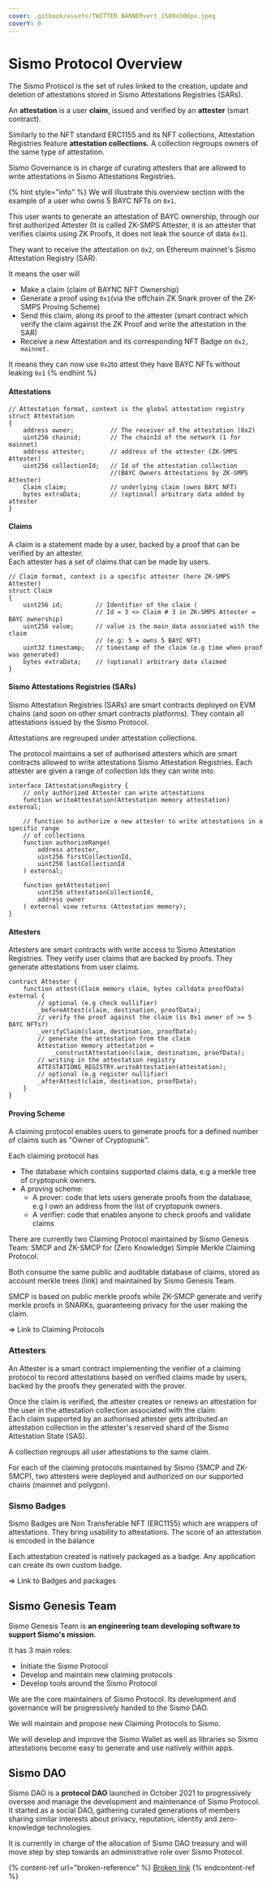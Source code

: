 ```yaml
---
cover: .gitbook/assets/TWITTER BANNERvert_1500x500px.jpeg
coverY: 0
---
```


# Sismo Protocol Overview

The Sismo Protocol is the set of rules linked to the creation, update and deletion of attestations stored in Sismo Attestations Registries (SARs).

An **attestation** is a user **claim**, issued and verified by an **attester** (smart contract).

Similarly to the NFT standard ERC1155 and its NFT collections, Attestation Registries feature **attestation collections.** A collection regroups owners of the same type of attestation.

Sismo Governance is in charge of curating attesters that are allowed to write attestations in Sismo Attestations Registries.

{% hint style="info" %}
We will illustrate this overview section with the example of a user who owns 5 BAYC NFTs on `0x1`.&#x20;

This user wants to generate an attestation of BAYC ownership, through our first authorized Attester (It is called ZK-SMPS Attester, it is an attester that verifies claims using ZK Proofs, it does not leak the source of data `0x1`).&#x20;

They want to receive the attestation on `0x2`, on Ethereum mainnet's Sismo Attestation Registry (SAR).

It means the user will&#x20;

* Make a claim (claim of BAYNC NFT Ownership)
* Generate a proof using `0x1`(via the offchain ZK Snark prover of the ZK-SMPS Proving Scheme)
* Send this claim, along its proof to the attester (smart contract which verify the claim against the ZK Proof and write the attestation in the SAR)
* Receive a new Attestation and its corresponding NFT Badge on `0x2, mainnet.`

It means they can now use `0x2`to attest they have BAYC NFTs without leaking `0x1`
{% endhint %}

#### Attestations

```solidity
// Attestation format, context is the global attestation registry
struct Attestation
{
    address owner;          // The receiver of the attestation (0x2)
    uint256 chainid;        // The chainId of the network (1 for mainnet)
    address attester;       // address of the attester (ZK-SMPS Attester)
    uint256 collectionId;   // Id of the attestation collection 
                            //(BAYC Owners Attestations by ZK-SMPS Attester)
    Claim claim;            // underlying claim (owns BAYC NFT)
    bytes extraData;        // (optional) arbitrary data added by attester
}

```

#### Claims

A claim is a statement made by a user, backed by a proof that can be verified by an attester. \
Each attester has a set of claims that can be made by users.

```solidity
// Claim format, context is a specific attester (here ZK-SMPS Attester)
struct Claim 
{
    uint256 id;         // Identifier of the claim (
                        // Id = 3 <> Claim # 3 in ZK-SMPS Attester = BAYC ownership)
    uint256 value;      // value is the main data associated with the claim
                        // (e.g: 5 = owns 5 BAYC NFT)
    uint32 timestamp;   // timestamp of the claim (e.g time when proof was generated)
    bytes extraData;    // (optional) arbitrary data claimed
}
```

#### Sismo Attestations Registries (SARs)

Sismo Attestation Registries (SARs) are smart contracts deployed on EVM chains (and soon on other smart contracts platforms). They contain all attestations issued by the Sismo Protocol.

Attestations are regrouped under attestation collections.&#x20;

The protocol maintains a set of authorised attesters which are smart contracts allowed to write attestations Sismo Attestation Registries. Each attester are given a range of collection Ids they can write into.

```solidity
interface IAttestationsRegistry {
    // only authorized Attester can write attestations
    function writeAttestation(Attestation memory attestation) external;
    
    // function to authorize a new attester to write attestations in a specific range
    // of collections
    function authorizeRange(
        address attester,
        uint256 firstCollectionId,
        uint256 lastCollectionId
    ) external;
    
    function getAttestation(
        uint256 attestationCollectionId,
        address owner
    ) external view returns (Attestation memory);
}
```

#### Attesters

Attesters are smart contracts with write access to Sismo Attestation Registries. They verify user claims that are backed by proofs. They generate attestations from user claims.

```solidity
contract Attester {
    function attest(Claim memory claim, bytes calldata proofData) external {
        // optional (e.g check nullifier)
        _beforeAttest(claim, destination, proofData);
        // verify the proof against the claim (is 0x1 owner of >= 5 BAYC NFTs?)
        _verifyClaim(claim, destination, proofData);
        // generate the attestation from the claim
        Attestation memory attestation = 
            _constructAttestation(claim, destination, proofData);
        // writing in the attestation registry
        ATTESTATIONS_REGISTRY.writeAttestation(attestation);
        // optional (e.g register nullifier)
        _afterAttest(claim, destination, proofData);
    }
}
```

#### Proving Scheme

A claiming protocol enables users to generate proofs for a defined number of claims such as "Owner of Cryptopunk".&#x20;

Each claiming protocol has&#x20;

* The database which contains supported claims data, e.g a merkle tree of cryptopunk owners.
* A proving scheme:
  * A prover: code that lets users generate proofs from the database, e.g I own an address from the list of cryptopunk owners.
  * A verifier: code that enables anyone to check proofs and validate claims

There are currently two Claiming Protocol maintained by Sismo Genesis Team: SMCP and ZK-SMCP for (Zero Knowledge) Simple Merkle Claiming Protocol.

Both consume the same public and auditable database of claims, stored as account merkle trees (link) and maintained by Sismo Genesis Team.

SMCP is based on public merkle proofs while ZK-SMCP generate and verify merkle proofs in SNARKs, guaranteeing privacy for the user making the claim.

\=> Link to Claiming Protocols

### Attesters

An Attester is a smart contract implementing the verifier of a claiming protocol to record attestations based on verified claims made by users, backed by the proofs they generated with the prover.&#x20;

Once the claim is verified, the attester creates or renews an attestation for the user in the attestation collection associated with the claim.\
Each claim supported by an authorised attester gets attributed an attestation collection in the attester's reserved shard of the Sismo Attestation State (SAS).

A collection regroups all user attestations to the same claim.

For each of the claiming protocols maintained by Sismo (SMCP and ZK-SMCP), two attesters were deployed and authorized on our supported chains (mainnet and polygon).

### Sismo Badges

Sismo Badges are Non Transferable NFT (ERC1155) which are wrappers of attestations. They bring usability to attestations. The score of an attestation is encoded in the balance&#x20;

Each attestation created is natively packaged as a badge. Any application can create its own custom badge.

\=> Link to Badges and packages

## Sismo Genesis Team

Sismo Genesis Team is **an engineering team developing software to support Sismo's mission**.&#x20;

It has 3 main roles:

* Initiate the Sismo Protocol
* Develop and maintain new claiming protocols
* Develop tools around the Sismo Protocol

We are the core maintainers of Sismo Protocol. Its development and governance will be progressively handed to the Sismo DAO.

We will maintain and propose new Claiming Protocols to Sismo.

We will develop and improve the Sismo Wallet as well as libraries so Sismo attestations become easy to generate and use natively within apps.

## Sismo DAO

Sismo DAO is a **protocol DAO** launched in October 2021 to progressively oversee and manage the development and maintenance of Sismo Protocol. It started as a social DAO, gathering curated generations of members sharing similar interests about privacy, reputation, identity and zero-knowledge technologies.&#x20;

It is currently in charge of the allocation of Sismo DAO treasury and will move step by step towards an administrative role over Sismo Protocol.

{% content-ref url="broken-reference" %}
[Broken link](broken-reference)
{% endcontent-ref %}
